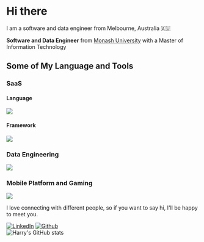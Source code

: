 <h1>Hi there</h1>
<p> I am a software and data engineer from Melbourne, Australia 🇦🇺</p>
<p><b>Software and Data Engineer</b> from <a href="https://monash.edu">Monash University<a> with a Master of Information Technology</br>
 </p>
<h2>Some of My Language and Tools</h2>

<h3>SaaS</h3>
<h4>Language</h4>
<img src="https://skillicons.dev/icons?i=ts,js,html,css,java,nodejs,dotnet,bootstrap,materialui" />
<h4>Framework</h4>
<img src="https://skillicons.dev/icons?i=react,angular,spring,hibernate,maven,flask,django" />
<h3>Data Engineering</h3>
<img src="https://skillicons.dev/icons?i=py,pytorch,kafka,tensorflow,r,matlab,octave,mysql,postgres,mongo,cassandra,ipfs" />
<h3>Mobile Platform and Gaming</h3>
<img src="https://skillicons.dev/icons?i=kotlin,swift,unity,unreal,cs" />

<p>I love connecting with different people, so if you want to say hi, I'll be happy to meet you.</p>

[![LinkedIn](https://img.shields.io/badge/-HarryZhan-blue?style=flat-square&logo=Linkedin&logoColor=white&link=https://www.linkedin.com/in/harry-zhan-watson-30486b134/)](https://www.linkedin.com/in/harry-zhan-watson-30486b134/)
[![Github](https://img.shields.io/github/followers/watanaberyunosuke?label=follow&style=social)](https://github.com/watanaberyunosuke) <br>
![Harry's GitHub stats](https://github-readme-stats.vercel.app/api?username=watanaberyunosuke&show_icons=true&theme=prussian)


